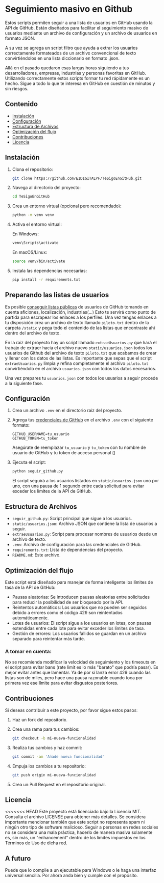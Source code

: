 # Seguimiento masivo en Github

Estos scripts permiten seguir a una lista de usuarios en GitHub usando la API de GitHub. Están diseñados para facilitar el seguimiento masivo de usuarios mediante un archivo de configuración y un archivo de usuarios en formato JSON.

A su vez se agrega un script filtro que ayuda a extrar los usuarios correctamente formateados de un archivo convencional de texto convirtiéndolos en una lista diccionario en formato .json.

Allá en el pasado quedaron esas largas horas siguiendo a tus desarrolladores, empresas, industrias y personas favoritas en GitHub. Utilizando correctamente estos scripts formar tu red rápidamente es un hecho. Sigue a todo lo que te interesa en GitHub en cuestión de minutos y sin riesgos.

## Contenido

- [Instalación](#instalación)
- [Configuración](#configuración)
- [Estructura de Archivos](#estructura-de-archivos)
- [Optimización del flujo](#optimización-del-flujo)
- [Contribuciones](#contribuciones)
- [Licencia](#licencia)

## Instalación

1. Clona el repositorio:

   ```bash
   git clone https://github.com/E1DIGITALPF/TeSigoEnGitHub.git
   ```

2. Navega al directorio del proyecto:

   ```bash
   cd TeSigoEnGitHub
   ```

3. Crea un entorno virtual (opcional pero recomendado):

   ```bash
   python -m venv venv
   ```

4. Activa el entorno virtual:

   En Windows:
   ```bash
   venv\Scripts\activate
   ```

   En macOS/Linux:
   ```bash
   source venv/bin/activate
   ```

5. Instala las dependencias necesarias:

   ```bash
   pip install -r requirements.txt
   ```

## Preparando las listas de usuarios

   Es posible [conseguir listas públicas](https://github.com/best-of-lists/best-of) de usuarios de GitHub tomando en cuenta aficiones, localización, industrias(...) Esto te servirá como punto de partida para escrapear los enlaces a los perfiles. Una vez tengas enlaces a tu disposición crea un archivo de texto llamado `piloto.txt` dentro de la carpeta `/static` y pega todo el contenido de las listas que encontraste ahi dentro del archivo de texto.
   
   En la raiz del proyecto hay un script llamado `extraeUsuarios.py` que hará el trabajo de extraer hacia el archivo nuevo `static/usuarios.json` todos los usuarios de Github del archivo de texto `piloto.txt` que acabamos de crear y llenar con los datos de las listas. Es importante que sepas que el script `extraeUsuarios.py` limpia y refina completamente el archivo `piloto.txt` convirtiéndolo en el archivo `usuarios.json` con todos los datos necesarios.

   Una vez prepares tu `usuarios.json` con todos los usuarios a seguir procede a la siguiente fase.


## Configuración

1. Crea un archivo `.env` en el directorio raíz del proyecto.

2. Agrega tus [credenciales de GitHub](https://github.com/settings/tokens) en el archivo `.env` con el siguiente formato:

   ```env
   GITHUB_USERNAME=tu_usuario
   GITHUB_TOKEN=tu_token
   ```

   Asegúrate de reemplazar `tu_usuario` y `tu_token` con tu nombre de usuario de GitHub y tu token de acceso personal ()

3. Ejecuta el script:

   ```bash
   python seguir_github.py
   ```

   El script seguirá a los usuarios listados en `static/usuarios.json` uno por uno, con una pausa de 1 segundo entre cada solicitud para evitar exceder los límites de la API de GitHub.

## Estructura de Archivos

- `seguir_github.py`: Script principal que sigue a los usuarios.
- `static/usuarios.json`: Archivo JSON que contiene la lista de usuarios a seguir.
- `extraeUsuarios.py`: Script para procesar nombres de usuarios desde un archivo de texto.
- `.env`: Archivo de configuración para las credenciales de GitHub.
- `requirements.txt`: Lista de dependencias del proyecto.
- `README.md`: Este archivo.

## Optimización del flujo
Este script está diseñado para manejar de forma inteligente los límites de tasa de la API de GitHub:

- Pausas aleatorias: Se introducen pausas aleatorias entre solicitudes para reducir la posibilidad de ser bloqueado por la API.
- Reintentos automáticos: Los usuarios que no pueden ser seguidos debido a errores como el código 429 son reintentados automáticamente.
- Lotes de usuarios: El script sigue a los usuarios en lotes, con pausas extendidas entre cada lote para evitar exceder los límites de tasa.
- Gestión de errores: Los usuarios fallidos se guardan en un archivo separado para reintentar más tarde.

### A tomar en cuenta:

No se recomienda modificar la velocidad de seguimiento y los timeouts en el script para evitar bans (rate limit es lo más "barato" que podría pasar). Es mejor evitar antes que lamentar. Ya de por sí lanza error 429 cuando las listas son de miles, pero hace una pausa razonable cuando toca por primera vez ese límite para evitar disgustos posteriores.

## Contribuciones

Si deseas contribuir a este proyecto, por favor sigue estos pasos:

1. Haz un fork del repositorio.

2. Crea una rama para tus cambios:

   ```bash
   git checkout -b mi-nueva-funcionalidad
   ```

3. Realiza tus cambios y haz commit:

   ```bash
   git commit -am 'Añade nueva funcionalidad'
   ```

4. Empuja los cambios a tu repositorio:

   ```bash
   git push origin mi-nueva-funcionalidad
   ```

5. Crea un Pull Request en el repositorio original.

## Licencia

<<<<<<< HEAD
Este proyecto está licenciado bajo la Licencia MIT. Consulta el archivo LICENSE para obtener más detalles. Se considera importante mencionar también que este script no representa spam ni ningún otro tipo de software malicioso. Seguir a personas en redes sociales no se considera una mala práctica, hacerlo de manera masiva solamente es, sin más, un "enhancement" dentro de los límites impuestos en los Términos de Uso de dicha red.

## A futuro
Puede que lo compile a un ejecutable para Windows o le haga una interfaz universal sencilla. Por ahora anda bien y cumple con el propósito.
